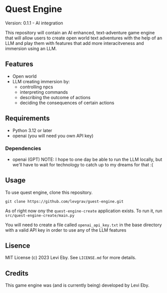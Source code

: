 # Quest Engine

Version: 0.1.1 - AI integration

This repository will contain an AI enhanced, text-adventure game engine that will allow users to create open world text adventures with the help of an LLM and play them with features that add more interacitveness and immersion using an LLM. 

## Features
- Open world
- LLM creating immersion by:
    - controlling npcs
    - interpreting commands
    - describing the outcome of actions
    - deciding the consequences of certain actions

## Requirements

- Python 3.12 or later
- openai (you will need you own API key)

### Dependencies
- openai (GPT) 
NOTE: I hope to one day be able to run the LLM locally, but we'll have to wait for technology to catch up to my dreams for that :( 

## Usage

To use quest engine, clone this repository.

`git clone https://github.com/levgrav/guest-engine.git`

As of right now ony the `quest-engine-create` application exists. To run it, run `src/quest-engine-create/main.py`

You will need to create a file called `openai_api_key.txt` in the base directory with a valid API key in order to use any of the LLM features

## Lisence

MIT License (c) 2023 Levi Eby. See `LICENSE.md` for more details.

## Credits

This game engine was (and is currently being) developed by Levi Eby.

